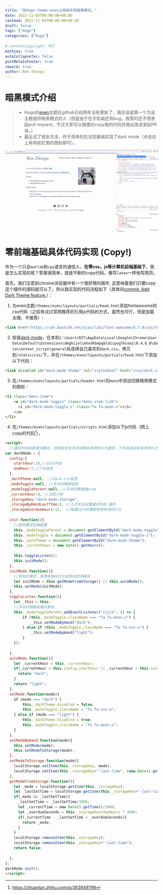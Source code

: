 ```yaml
---
title: "在Hugo theme-even上简单实现暗黑模式。"
date: 2022-11-05T00:00:00+08:00
lastmod: 2022-11-05T00:00:00+08:00
draft: false
tags: ["Hugo"]
categories: ["Hugo"]

# contentCopyright: MIT
mathjax: true
autoCollapseToc: false
postMetaInFooter: true
reward: true
author: Ren Zhenyu
---
```


# 暗黑模式介绍

> + Hugo的[even](https://github.com/olOwOlo/hugo-theme-even)主题在github已经两年没有更新了，我应该是第一个为该主题提供暗黑模式的人（但是由于在手机端还有bug，我暂时还不想发起pull request，不过大家可以随便的copy我的代码并做出改进发起PR:smile:。）
> + 最近试了很多方法，终于简单的在浏览器端实现了dark mode（点击右上角导航栏里的图标即可）。

![](../../dark-mode.assets/GIF.gif)

# 零前端基础具体代码实现 (Copy!)

作为一个只会`matlab`和`cpp`语言的通信人，**在零css，js等计算机前端基础下**，我是怎么实现的呢？答案很简单，就是不断的copy代码，像写`latex`一样地写网页。

首先，我们注意到chrome浏览器中有一个很好用的插件, 这意味着我们只要copy这个插件的源码就可以了。所以我实现的代码流程如下（具体间[commit: Add Dark Theme feature.](https://github.com/rzy0901/rzy0901.github.io/commit/c08c69da33ab361368fcb64dba066c15dd6d5fbd)）：

1. 为even主题`/themes/even/layouts/partials/head.html`添加fontawsome的css代码（之前有试过官网推荐的引用js代码的方式，虽然也可行，但是加载太慢，不推荐）:
```html
<link href="https://cdn.bootcdn.net/ajax/libs/font-awesome/4.7.0/css/font-awesome.min.css" rel="stylesheet">
```
2. 安装[dark mode](https://mybrowseraddon.com/dark-mode.html)，在本机`C:\Users\RZY\AppData\Local\Google\Chrome\User Data\Default\Extensions\dmghijelimhndkbmpgbldicpogfkceaj\0.4.6_0\data\content_script\general`处选择自己喜欢的`dark.css`，拷贝到`/static/css/`下，并在`/themes/even/layouts/partials/head.html`下添加以下代码：

```html
<link disabled id="dark-mode-theme" rel="stylesheet" href="/css/dark.css"></link>
```

3. 在`/themes/even/layouts/partials/header.html`的`menu`中添加切换暗黑模式的图标：

```html
<li class="menu-item">
    <a id="dark-mode-toggle" class="menu-item-link">
      <i id="dark-mode-toggle-i" class="fa fa-moon-o"></i>
    </a>
</li>
```

4. 在`/themes/even/layouts/partials/scripts.html`添加以下js代码（网上copy的代码[^1]），

```html
<script>
  //通过时间判断夜间模式，否则会完全手动切换并本地持久化模式，下次自动渲染本地持久化的模式
var darkMode = {
  config:{    
    startHour:19,//19点开始
    endHour:7,//7点结束    
  },
  _darkTheme:null,  //dark.css标签
  _modeToggle:null, //手动切换按钮块
  _modeToggleParent:null, //手动切换按钮wrap
  _currentHour:0, //当前小时
  _storageKey:"dark-mode-storage",
  _storageByHandLastTIme:0, //上次手动设置模式时间 毫秒
  _storageOverdueHours:12,  //每隔12小时重新检查本地持久化

  init:function(){
    //夜间模式切换配置
    this._modeToggleParent = document.getElementById("dark-mode-toggle");
    this._modeToggle = document.getElementById("dark-mode-toggle-i");    
    this._darkTheme = document.getElementById("dark-mode-theme");  
    this._currentHour = new Date().getHours();  

    this.toggleListen();
    this.initMode();
  },
  initMode:function(){
    //初始化模式，来源本地持久化或自动检测模式    
    let initMode = this.getModeFromStorage() || this.autoMode(); 
    this.setMode(initMode);
  },
  toggleListen:function(){
    let _this = this;
    //手动切换触发模式更改
    this._modeToggleParent.addEventListener("click", () => {
        if (this._modeToggle.className === "fa fa-moon-o") {
            _this.setModeByHand("dark");
        } else if (this._modeToggle.className === "fa fa-sun-o") {
            _this.setModeByHand("light");
        }
    });

  },  
  autoMode:function(){
    let _currentHour = this._currentHour;
    if(_currentHour > this.config.startHour || _currentHour < this.config.endHour){
      return "dark";  
    }  
    return "light";    
  },
  setMode:function(mode){
    if (mode === "dark") {
        this._darkTheme.disabled = false;
        this._modeToggle.className = "fa fa-sun-o";
    } else if (mode === "light") {
        this._darkTheme.disabled = true;
        this._modeToggle.className = "fa fa-moon-o";
    }          
  },
  setModeByHand:function(mode){
    this.setMode(mode);
    this.setModeToStorage(mode);    
  },
  setModeToStorage:function(mode){
    localStorage.setItem(this._storageKey, mode);
    localStorage.setItem(this._storageKey+"-last-time", (new Date().getTime()));     
  },
  getModeFromStorage:function(){
    let _mode = localStorage.getItem(this._storageKey);
    let _lastSetTime = localStorage.getItem(this._storageKey+"-last-time");
    if(_mode && _lastSetTime){
      _lastSetTime = _lastSetTime/1000;
      let _currentTime = new Date().getTime()/1000;
      let _overdueSeconds = this._storageOverdueHours * 3600;
      if(_currentTime - _lastSetTime < _overdueSeconds){            
        return _mode;
      }
    }
    localStorage.removeItem(this._storageKey);
    localStorage.removeItem(this._storageKey+"-last-time");
    return false;

  },
};
darkMode.init();
</script> 
```

[^1]:https://zhuanlan.zhihu.com/p/363949798

